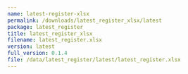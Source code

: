 ```yaml
---
name: latest-register-xlsx
permalink: /downloads/latest_register_xlsx/latest
package: latest_register
title: latest_register_xlsx
filename: latest_register.xlsx
version: latest
full_version: 0.1.4
file: /data/latest_register/latest/latest_register.xlsx
---
```

